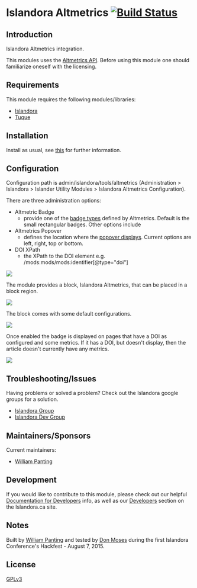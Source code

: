 # Islandora Altmetrics [![Build Status](https://travis-ci.org/Islandora/islandora_altmetrics.png?branch=7.x)](https://travis-ci.org/Islandora/islandora_altmetrics)

## Introduction

Islandora Altmetrics integration.

This modules uses the [Altmetrics API](http://api.altmetric.com/). Before using this module one should familiarize oneself with the licensing.

## Requirements

This module requires the following modules/libraries:

* [Islandora](https://github.com/islandora/islandora)
* [Tuque](https://github.com/islandora/tuque)

## Installation

Install as usual, see [this](https://drupal.org/documentation/install/modules-themes/modules-7) for further information.

## Configuration

Configuration path is admin/islandora/tools/altmetrics (Administration > Islandora > Islander Utility Modules > Islandora Altmetrics Configuration).

There are three administration options:

* Altmetric Badge
     * provide one of the [badge types](http://api.altmetric.com/embeds.html#badge-types) defined by Altmetrics. Default is the small rectangular badges. Other options include 
* Altmetrics Popover
     * defines the location where the [popover displays](http://api.altmetric.com/embeds.html#popovers). Current options are left, right, top or bottom.
* DOI XPath
     * the XPath to the DOI element e.g. /mods:mods/mods:identifier[@type="doi"] 

![](https://raw.githubusercontent.com/wiki/dmoses/islandora_altmetrics/islandora_altmetrics_config.png)

The module provides a block, Islandora Altmetrics, that can be placed in a block region.

![](https://raw.githubusercontent.com/wiki/dmoses/islandora_altmetrics/islandora_altmetrics_block.png)

The block comes with some default configurations.

![](https://raw.githubusercontent.com/wiki/dmoses/islandora_altmetrics/islandora_altmetrics_block_config.png)

Once enabled the badge is displayed on pages that have a DOI as configured and some metrics.  If it has a DOI, but doesn't display, then the article doesn't currently have any metrics.

![](https://raw.githubusercontent.com/wiki/dmoses/islandora_altmetrics/islandora_altmetrics_display.png)

## Troubleshooting/Issues

Having problems or solved a problem? Check out the Islandora google groups for a solution.

* [Islandora Group](https://groups.google.com/forum/?hl=en&fromgroups#!forum/islandora)
* [Islandora Dev Group](https://groups.google.com/forum/?hl=en&fromgroups#!forum/islandora-dev)


## Maintainers/Sponsors

Current maintainers:

* [William Panting](https://github.com/willtp87)

## Development

If you would like to contribute to this module, please check out our helpful [Documentation for Developers](https://github.com/Islandora/islandora/wiki#wiki-documentation-for-developers) info, as well as our [Developers](http://islandora.ca/developers) section on the Islandora.ca site.

## Notes

Built by [William Panting](https://github.com/willtp87) and tested by [Don Moses](https://github.com/dmoses) during the first Islandora Conference's Hackfest - August 7, 2015.

## License

[GPLv3](http://www.gnu.org/licenses/gpl-3.0.txt)
